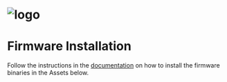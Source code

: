 # ![logo](https://github.com/emsesp/EMS-ESP/blob/main/media/EMS-ESP_logo_dark.png)

# Firmware Installation

Follow the instructions in the [documentation](https://emsesp.github.io/docs) on how to install the firmware binaries in the Assets below.

